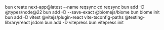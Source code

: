 bun create next-app@latest --name reqsync
cd reqsync
bun add -D @types/node@22
bun add -D --save-exact @biomejs/biome
bun biome init
bun add -D vitest @vitejs/plugin-react vite-tsconfig-paths @testing-library/react jsdom
bun add -D vitepress
bun vitepress init
